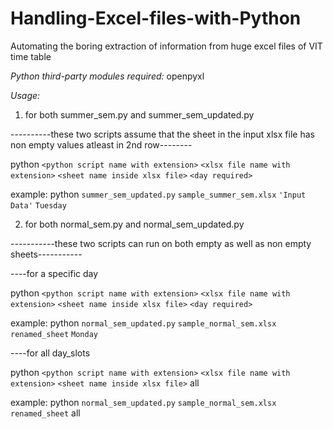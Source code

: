 # Handling-Excel-files-with-Python
Automating the boring extraction of information from huge excel files of VIT time table

*Python third-party modules required:* openpyxl

*Usage:*

1. for both summer_sem.py and summer_sem_updated.py

  ----------these two scripts assume that the sheet in the input xlsx file has non empty values atleast in 2nd row--------

  python `<python script name with extension>` `<xlsx file name with extension>` `<sheet name inside xlsx file>` `<day required>`

  example:
  python `summer_sem_updated.py` `sample_summer_sem.xlsx` `'Input Data'` `Tuesday`

2. for both normal_sem.py and normal_sem_updated.py

  -----------these two scripts can run on both empty as well as non empty sheets-----------

  ----for a specific day

  python `<python script name with extension>` `<xlsx file name with extension>` `<sheet name inside xlsx file>` `<day required>`

  example:
  python `normal_sem_updated.py` `sample_normal_sem.xlsx` `renamed_sheet` `Monday`

  ----for all day_slots

  python `<python script name with extension>` `<xlsx file name with extension>` `<sheet name inside xlsx file>` all

  example:
  python `normal_sem_updated.py` `sample_normal_sem.xlsx` `renamed_sheet` all
